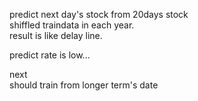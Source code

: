 predict next day's stock from 20days stock  
shiffled traindata in each year.  
result is like delay line.  

predict rate is low...  

next  
should train from longer term's date  

